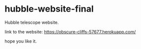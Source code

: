 # hubble-website-final
Hubble telescope website.

link to the website: https://obscure-cliffs-57677.herokuapp.com/

hope you like it.
